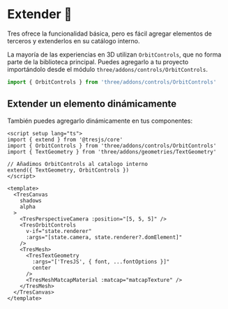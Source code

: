 # Extender 🔌

Tres ofrece la funcionalidad básica, pero es fácil agregar elementos de terceros y extenderlos en su catálogo interno.

La mayoría de las experiencias en 3D utilizan `OrbitControls`, que no forma parte de la biblioteca principal. Puedes agregarlo a tu proyecto importándolo desde el módulo `three/addons/controls/OrbitControls`.

```js
import { OrbitControls } from 'three/addons/controls/OrbitControls'
```

## Extender un elemento dinámicamente

También puedes agregarlo dinámicamente en tus componentes:

```vue {2,3,4,7,13,15}
<script setup lang="ts">
import { extend } from '@tresjs/core'
import { OrbitControls } from 'three/addons/controls/OrbitControls'
import { TextGeometry } from 'three/addons/geometries/TextGeometry'

// Añadimos OrbitControls al catalogo interno
extend({ TextGeometry, OrbitControls })
</script>

<template>
  <TresCanvas
    shadows
    alpha
  >
    <TresPerspectiveCamera :position="[5, 5, 5]" />
    <TresOrbitControls
      v-if="state.renderer"
      :args="[state.camera, state.renderer?.domElement]"
    />
    <TresMesh>
      <TresTextGeometry
        :args="['TresJS', { font, ...fontOptions }]"
        center
      />
      <TresMeshMatcapMaterial :matcap="matcapTexture" />
    </TresMesh>
  </TresCanvas>
</template>
```
